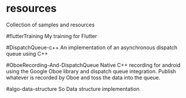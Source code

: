 # resources
Collection of samples and resources

#flutterTraining
My training for Flutter

#DispatchQueue-c++
An implementation of an asynchronous dispatch queue using C++

#OboeRecording-And-DispatchQueue
Native C++ recording for android using the Google Oboe library and dispatch queue integration.
Publish whatever is recorded by Oboe and toss the data into the queue.

#algo-data-structure
So Data structure implementation

